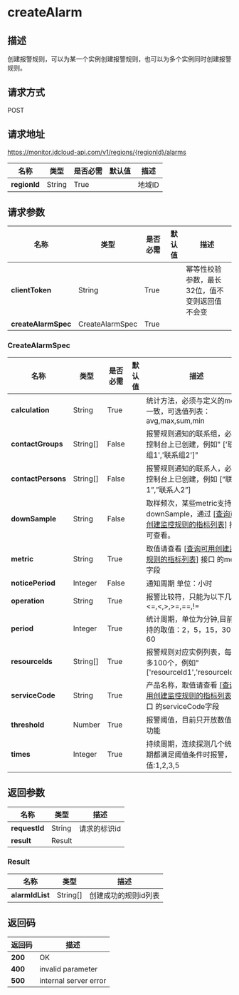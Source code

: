 # createAlarm


## 描述
创建报警规则，可以为某一个实例创建报警规则，也可以为多个实例同时创建报警规则。

## 请求方式
POST

## 请求地址
https://monitor.jdcloud-api.com/v1/regions/{regionId}/alarms

|名称|类型|是否必需|默认值|描述|
|---|---|---|---|---|
|**regionId**|String|True| |地域ID|

## 请求参数
|名称|类型|是否必需|默认值|描述|
|---|---|---|---|---|
|**clientToken**|String|True| |幂等性校验参数，最长32位，值不变则返回值不会变|
|**createAlarmSpec**|CreateAlarmSpec|True| | |

### CreateAlarmSpec
|名称|类型|是否必需|默认值|描述|
|---|---|---|---|---|
|**calculation**|String|True| |统计方法，必须与定义的metric一致，可选值列表：avg,max,sum,min|
|**contactGroups**|String[]|False| |报警规则通知的联系组，必须在控制台上已创建，例如" ['联系组1','联系组2']"|
|**contactPersons**|String[]|False| |报警规则通知的联系人，必须在控制台上已创建，例如 [“联系人1”,”联系人2”]|
|**downSample**|String|False| |取样频次，某些metric支持设置downSample，通过 <a href="http://docs.jdcloud.com/monitoring/api/describemetricsforcreatealarm">[查询可用创建监控规则的指标列表]</a> 接口可查看。|
|**metric**|String|True| |取值请查看 <a href="http://docs.jdcloud.com/monitoring/api/describemetricsforcreatealarm">[查询可用创建监控规则的指标列表]</a> 接口 的metric字段|
|**noticePeriod**|Integer|False| |通知周期 单位：小时|
|**operation**|String|True| |报警比较符，只能为以下几种<=,<,>,>=,==,!=|
|**period**|Integer|True| |统计周期，单位为分钟,目前支持的取值：2，5，15，30，60|
|**resourceIds**|String[]|True| |报警规则对应实例列表，每次最多100个，例如"['resourceId1','resourceId2']"|
|**serviceCode**|String|True| |产品名称，取值请查看 <a href="http://docs.jdcloud.com/monitoring/api/describemetricsforcreatealarm">[查询可用创建监控规则的指标列表]</a> 接口 的serviceCode字段|
|**threshold**|Number|True| |报警阈值，目前只开放数值类型功能|
|**times**|Integer|True| |持续周期，连续探测几个统计周期都满足阈值条件时报警，可选值:1,2,3,5|

## 返回参数
|名称|类型|描述|
|---|---|---|
|**requestId**|String|请求的标识id|
|**result**|Result| |

### Result
|名称|类型|描述|
|---|---|---|
|**alarmIdList**|String[]|创建成功的规则id列表|

## 返回码
|返回码|描述|
|---|---|
|**200**|OK|
|**400**|invalid parameter|
|**500**|internal server error|
